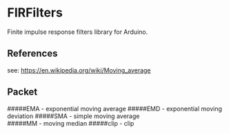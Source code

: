# FIRFilters
Finite impulse response filters library for Arduino.

References
----------------------------------
see: https://en.wikipedia.org/wiki/Moving_average

Packet
----------------------------------
#####EMA - exponential moving average
#####EMD - exponential moving deviation
#####SMA - simple moving average  
#####MM  - moving median
#####clip - clip

